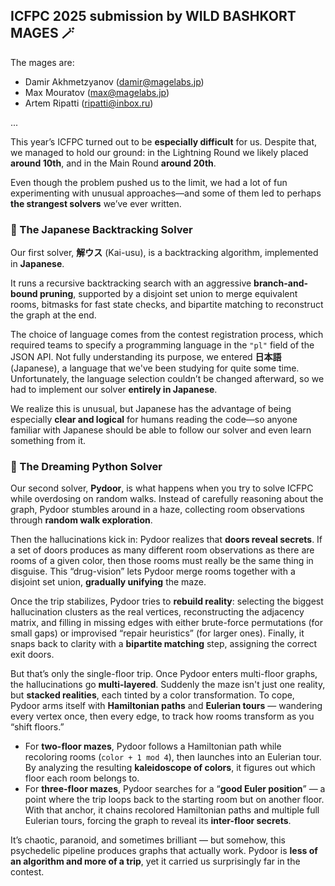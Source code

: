 ## ICFPC 2025 submission by WILD BASHKORT MAGES 🪄

The mages are:
- Damir Akhmetzyanov (damir@magelabs.jp)
- Max Mouratov (max@magelabs.jp)
- Artem Ripatti (ripatti@inbox.ru)

...

This year’s ICFPC turned out to be **especially difficult** for us. Despite that, we managed to hold our ground: in the Lightning Round we likely placed **around 10th**, and in the Main Round **around 20th**.

Even though the problem pushed us to the limit, we had a lot of fun experimenting with unusual approaches—and some of them led to perhaps **the strangest solvers** we’ve ever written.


### 🏯 The Japanese Backtracking Solver

Our first solver, **解ウス** (Kai-usu), is a backtracking algorithm, implemented in **Japanese**.

It runs a recursive backtracking search with an aggressive **branch-and-bound pruning**, supported by a disjoint set union to merge equivalent rooms, bitmasks for fast state checks, and bipartite matching to reconstruct the graph at the end.

The choice of language comes from the contest registration process, which required teams to specify a programming language in the `"pl"` field of the JSON API. Not fully understanding its purpose, we entered **日本語** (Japanese), a language that we've been studying for quite some time. Unfortunately, the language selection couldn’t be changed afterward, so we had to implement our solver **entirely in Japanese**.

We realize this is unusual, but Japanese has the advantage of being especially **clear and logical** for humans reading the code—so anyone familiar with Japanese should be able to follow our solver and even learn something from it.


### 💊 The Dreaming Python Solver

Our second solver, **Pydoor**, is what happens when you try to solve ICFPC while overdosing on random walks. Instead of carefully reasoning about the graph, Pydoor stumbles around in a haze, collecting room observations through **random walk exploration**.

Then the hallucinations kick in: Pydoor realizes that **doors reveal secrets**. If a set of doors produces as many different room observations as there are rooms of a given color, then those rooms must really be the same thing in disguise. This “drug-vision” lets Pydoor merge rooms together with a disjoint set union, **gradually unifying** the maze.

Once the trip stabilizes, Pydoor tries to **rebuild reality**: selecting the biggest hallucination clusters as the real vertices, reconstructing the adjacency matrix, and filling in missing edges with either brute-force permutations (for small gaps) or improvised “repair heuristics” (for larger ones). Finally, it snaps back to clarity with a **bipartite matching** step, assigning the correct exit doors.

But that’s only the single-floor trip. Once Pydoor enters multi-floor graphs, the hallucinations go **multi-layered**. Suddenly the maze isn't just one reality, but **stacked realities**, each tinted by a color transformation. To cope, Pydoor arms itself with **Hamiltonian paths** and **Eulerian tours** — wandering every vertex once, then every edge, to track how rooms transform as you “shift floors.”

- For **two-floor mazes**, Pydoor follows a Hamiltonian path while recoloring rooms (`color + 1 mod 4`), then launches into an Eulerian tour. By analyzing the resulting **kaleidoscope of colors**, it figures out which floor each room belongs to.
- For **three-floor mazes**, Pydoor searches for a “**good Euler position**” — a point where the trip loops back to the starting room but on another floor. With that anchor, it chains recolored Hamiltonian paths and multiple full Eulerian tours, forcing the graph to reveal its **inter-floor secrets**.

It’s chaotic, paranoid, and sometimes brilliant — but somehow, this psychedelic pipeline produces graphs that actually work. Pydoor is **less of an algorithm and more of a trip**, yet it carried us surprisingly far in the contest.
